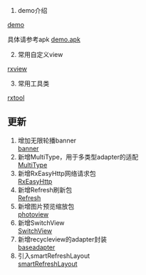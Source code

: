 1. demo介绍[demo](demo.md)具体请参考apk [demo.apk](demo.apk)2. 常用自定义view[rxview](rxview/rxview.md)3. 常用工具类[rxtool](rxtool/rxtool.md)## 更新1. 增加无限轮播banner  [banner](Banner.md)  2. 新增MultiType，用于多类型adapter的适配  [MultiType](multitype/MultiType.md)  3. 新增RxEasyHttp网络请求包  [RxEasyHttp](rxeasyhttp/RxEasyHttp.md)  4. 新增Refresh刷新包  [Refresh](refresh/Refresh.md)  5. 新增图片预览缩放包  [photoview](photoview/photoview.md)  6. 新增SwitchView  [SwitchView](switchview/switchview.md)  7. 新增recycleview的adapter封装  [baseadapter](baseadapter/baseadapter.md)  8. 引入smartRefreshLayout  [smartRefreshLayout](smartRefresh.md)  